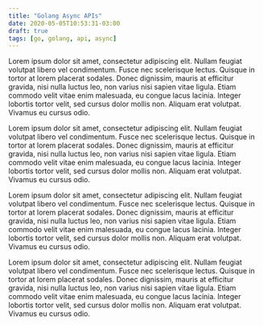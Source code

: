 ```yaml
---
title: "Golang Async APIs"
date: 2020-05-05T10:53:31-03:00
draft: true
tags: [go, golang, api, async]
---
```


Lorem ipsum dolor sit amet, consectetur adipiscing elit. Nullam feugiat volutpat libero vel condimentum. Fusce nec scelerisque lectus. Quisque in tortor at lorem placerat sodales. Donec dignissim, mauris at efficitur gravida, nisi nulla luctus leo, non varius nisi sapien vitae ligula. Etiam commodo velit vitae enim malesuada, eu congue lacus lacinia. Integer lobortis tortor velit, sed cursus dolor mollis non. Aliquam erat volutpat. Vivamus eu cursus odio.

Lorem ipsum dolor sit amet, consectetur adipiscing elit. Nullam feugiat volutpat libero vel condimentum. Fusce nec scelerisque lectus. Quisque in tortor at lorem placerat sodales. Donec dignissim, mauris at efficitur gravida, nisi nulla luctus leo, non varius nisi sapien vitae ligula. Etiam commodo velit vitae enim malesuada, eu congue lacus lacinia. Integer lobortis tortor velit, sed cursus dolor mollis non. Aliquam erat volutpat. Vivamus eu cursus odio.

Lorem ipsum dolor sit amet, consectetur adipiscing elit. Nullam feugiat volutpat libero vel condimentum. Fusce nec scelerisque lectus. Quisque in tortor at lorem placerat sodales. Donec dignissim, mauris at efficitur gravida, nisi nulla luctus leo, non varius nisi sapien vitae ligula. Etiam commodo velit vitae enim malesuada, eu congue lacus lacinia. Integer lobortis tortor velit, sed cursus dolor mollis non. Aliquam erat volutpat. Vivamus eu cursus odio.

Lorem ipsum dolor sit amet, consectetur adipiscing elit. Nullam feugiat volutpat libero vel condimentum. Fusce nec scelerisque lectus. Quisque in tortor at lorem placerat sodales. Donec dignissim, mauris at efficitur gravida, nisi nulla luctus leo, non varius nisi sapien vitae ligula. Etiam commodo velit vitae enim malesuada, eu congue lacus lacinia. Integer lobortis tortor velit, sed cursus dolor mollis non. Aliquam erat volutpat. Vivamus eu cursus odio.